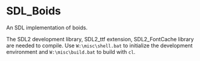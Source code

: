 # SDL\_Boids

An SDL implementation of boids.

The SDL2 development library, SDL2\_ttf extension, SDL2\_FontCache library are needed to compile.
Use `W:\misc\shell.bat` to initialize the development environment and `W:\misc\build.bat` to build with `cl`.
